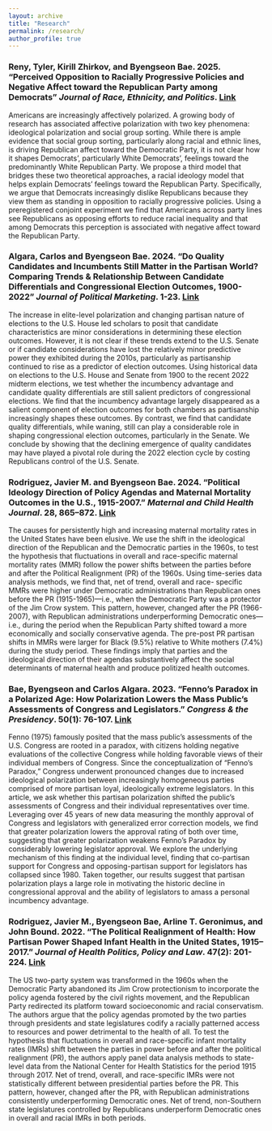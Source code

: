 ```yaml
---
layout: archive
title: "Research"
permalink: /research/
author_profile: true
---
```


### Reny, Tyler, Kirill Zhirkov, and Byengseon Bae. 2025. “Perceived Opposition to Racially Progressive Policies and Negative Affect toward the Republican Party among Democrats” *Journal of Race, Ethnicity, and Politics*. [Link](https://www.cambridge.org/core/journals/journal-of-race-ethnicity-and-politics/article/perceived-opposition-to-racially-progressive-policies-and-negative-affect-toward-the-republican-party-among-democrats/F73C39C1CDD7F27E8A1F9F156B9FE6F9)

Americans are increasingly affectively polarized. A growing body of research has associated affective polarization with two key phenomena: ideological polarization and social group sorting. While there is ample evidence that social group sorting, particularly along racial and ethnic lines, is driving Republican affect toward the Democratic Party, it is not clear how it shapes Democrats’, particularly White Democrats’, feelings toward the predominantly White Republican Party. We propose a third model that bridges these two theoretical approaches, a racial ideology model that helps explain Democrats’ feelings toward the Republican Party. Specifically, we argue that Democrats increasingly dislike Republicans because they view them as standing in opposition to racially progressive policies. Using a preregistered conjoint experiment we find that Americans across party lines see Republicans as opposing efforts to reduce racial inequality and that among Democrats this perception is associated with negative affect toward the Republican Party.

### Algara, Carlos and Byengseon Bae. 2024. “Do Quality Candidates and Incumbents Still Matter in the Partisan World? Comparing Trends & Relationship Between Candidate Differentials and Congressional Election Outcomes, 1900-2022” *Journal of Political Marketing*. 1-23. [Link](https://www.tandfonline.com/doi/abs/10.1080/15377857.2024.2371764)

The increase in elite-level polarization and changing partisan nature of elections to the U.S. House led scholars to posit that candidate characteristics are minor considerations in determining these election outcomes. However, it is not clear if these trends extend to the U.S. Senate or if candidate considerations have lost the relatively minor predictive power they exhibited during the 2010s, particularly as partisanship continued to rise as a predictor of election outcomes. Using historical data on elections to the U.S. House and Senate from 1900 to the recent 2022 midterm elections, we test whether the incumbency advantage and candidate quality differentials are still salient predictors of congressional elections. We find that the incumbency advantage largely disappeared as a salient component of election outcomes for both chambers as partisanship increasingly shapes these outcomes. By contrast, we find that candidate quality differentials, while waning, still can play a considerable role in shaping congressional election outcomes, particularly in the Senate. We conclude by showing that the declining emergence of quality candidates may have played a pivotal role during the 2022 election cycle by costing Republicans control of the U.S. Senate.

### Rodriguez, Javier M. and Byengseon Bae. 2024. “Political Ideology Direction of Policy Agendas and Maternal Mortality Outcomes in the U.S., 1915-2007.” *Maternal and Child Health Journal*. 28, 865–872. [Link](https://link.springer.com/article/10.1007/s10995-023-03859-2)

The causes for persistently high and increasing maternal mortality rates in the United States have been elusive. We use the shift in the ideological direction of the Republican and the Democratic parties in the 1960s, to test the hypothesis that fluctuations in overall and race-specific maternal mortality rates (MMR) follow the power shifts between the parties before and after the Political Realignment (PR) of the 1960s. Using time-series data analysis methods, we find that, net of trend, overall and race- specific MMRs were higher under Democratic administrations than Republican ones before the PR (1915-1965)—i.e., when the Democratic Party was a protector of the Jim Crow system. This pattern, however, changed after the PR (1966-2007), with Republican administrations underperforming Democratic ones—i.e., during the period when the Republican Party shifted toward a more economically and socially conservative agenda. The pre-post PR partisan shifts in MMRs were larger for Black (9.5%) relative to White mothers (7.4%) during the study period. These findings imply that parties and the ideological direction of their agendas substantively affect the social determinants of maternal health and produce politized health outcomes.

### Bae, Byengseon and Carlos Algara. 2023. “Fenno’s Paradox in a Polarized Age: How Polarization Lowers the Mass Public’s Assessments of Congress and Legislators.” *Congress & the Presidency*. 50(1): 76-107. [Link](https://www.tandfonline.com/doi/full/10.1080/07343469.2022.2110995)

Fenno (1975) famously posited that the mass public’s assessments of the U.S. Congress are rooted in a paradox, with citizens holding negative evaluations of the collective Congress while holding favorable views of their individual members of Congress. Since the conceptualization of “Fenno’s Paradox,” Congress underwent pronounced changes due to increased ideological polarization between increasingly homogeneous parties comprised of more partisan loyal, ideologically extreme legislators. In this article, we ask whether this partisan polarization shifted the public’s assessments of Congress and their individual representatives over time. Leveraging over 45 years of new data measuring the monthly approval of Congress and legislators with generalized error correction models, we find that greater polarization lowers the approval rating of both over time, suggesting that greater polarization weakens Fenno’s Paradox by considerably lowering legislator approval. We explore the underlying mechanism of this finding at the individual level, finding that co-partisan support for Congress and opposing-partisan support for legislators has collapsed since 1980. Taken together, our results suggest that partisan polarization plays a large role in motivating the historic decline in congressional approval and the ability of legislators to amass a personal incumbency advantage.

### Rodriguez, Javier M., Byengseon Bae, Arline T. Geronimus, and John Bound. 2022. “The Political Realignment of Health: How Partisan Power Shaped Infant Health in the United States, 1915–2017.” *Journal of Health Politics, Policy and Law*. 47(2): 201-224. [Link](https://read.dukeupress.edu/jhppl/article-abstract/47/2/201/181615/The-Political-Realignment-of-Health-How-Partisan?redirectedFrom=fulltext)

The US two-party system was transformed in the 1960s when the Democratic Party abandoned its Jim Crow protectionism to incorporate the policy agenda fostered by the civil rights movement, and the Republican Party redirected its platform toward socioeconomic and racial conservatism. The authors argue that the policy agendas promoted by the two parties through presidents and state legislatures codify a racially patterned access to resources and power detrimental to the health of all. To test the hypothesis that fluctuations in overall and race-specific infant mortality rates (IMRs) shift between the parties in power before and after the political realignment (PR), the authors apply panel data analysis methods to state-level data from the National Center for Health Statistics for the period 1915 through 2017. Net of trend, overall, and race-specific IMRs were not statistically different between presidential parties before the PR. This pattern, however, changed after the PR, with Republican administrations consistently underperforming Democratic ones. Net of trend, non-Southern state legislatures controlled by Republicans underperform Democratic ones in overall and racial IMRs in both periods.

